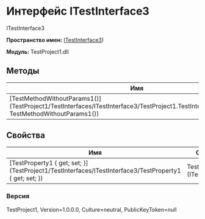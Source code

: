 # Интерфейс ITestInterface3

ITestInterface3

**Пространство имен:** [ITestInterface3](TestProject1/TestInterfaces/ITestInterface3))

**Модуль:** TestProject1.dll
## Методы
| Имя | Описание |
| --- | -------- |
| [TestMethodWithoutParams1()](TestProject1/TestInterfaces/ITestInterface3/TestProject1.TestInterfaces.ITestInterface1 TestMethodWithoutParams1()) | TestMethodWithoutParams1 |

## Свойства
| Имя | Описание |
| --- | -------- |
| [TestProperty1 { get; set; }](TestProject1/TestInterfaces/ITestInterface3/TestProperty1 { get; set; }) | TestProperty1 (ITestInterface2) |

### Версия
TestProject1, Version=1.0.0.0, Culture=neutral, PublicKeyToken=null
